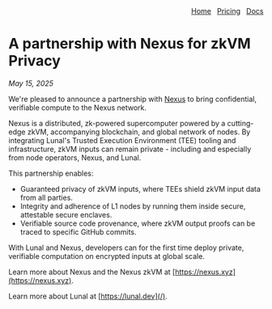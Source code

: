 <div align="right">
  <nav>
    <a href="/">Home</a>&nbsp;&nbsp;
    <a href="/pricing.md">Pricing</a>&nbsp;&nbsp;
    <a href="/docs/">Docs</a>
  </nav>
</div>

# A partnership with Nexus for zkVM Privacy

*May 15, 2025*

We're pleased to announce a partnership with [Nexus](https://nexus.xyz/) to bring confidential, verifiable compute to the Nexus network.

Nexus is a distributed, zk-powered supercomputer powered by a cutting-edge zkVM, accompanying blockchain, and global network of nodes. By integrating Lunal's Trusted Execution Environment (TEE) tooling and infrastructure, zkVM inputs can remain private - including and especially from node operators, Nexus, and Lunal.

This partnership enables:

- Guaranteed privacy of zkVM inputs, where TEEs shield zkVM input data from all parties.
- Integrity and adherence of L1 nodes by running them inside secure, attestable secure enclaves.
- Verifiable source code provenance, where zkVM output proofs can be traced to specific GitHub commits.

With Lunal and Nexus, developers can for the first time deploy private, verifiable computation on encrypted inputs at global scale.

Learn more about Nexus and the Nexus zkVM at [https://nexus.xyz](https://nexus.xyz).

Learn more about Lunal at [https://lunal.dev](/).